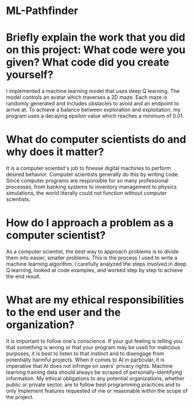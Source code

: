 # ML-Pathfinder
# Briefly explain the work that you did on this project: What code were you given? What code did you create yourself?
I implemented a machine learning model that uses deep Q learning. The model controls an avatar which traverses a 2D maze. Each maze is randomly generated and includes obstacles to avoid and an endpoint to arrive at. To achieve a balance between exploration and exploitation, my program uses a decaying epsilon value which reaches a minimum of 0.01.
# What do computer scientists do and why does it matter?
It is a computer scientist's job to finesse digital machines to perform desired behavior. Computer scientists generally do this by writing code. Since computer programs are responsible for so many professional processes, from banking systems to inventory management to physics simulations, the world literally could not function without computer scientists.
# How do I approach a problem as a computer scientist?
As a computer scientist, the best way to approach problems is to divide them into easier, smaller problems. This is the process I used to write a machine learning algorithm. I carefully analyzed the steps involved in deep Q learning, looked at code examples, and worked step by step to achieve the end result.
# What are my ethical responsibilities to the end user and the organization?
It is important to follow one's conscience. If your gut feeling is telling you that something is wrong or that your program may be used for malicious purposes, it is best to listen to that instinct and to disengage from potentially harmful projects. When it comes to AI in particular, it is imperative that AI does not infringe on users' privacy rights. Machine learning training data should always be scraped of personally-identifying information. My ethical obligations to any potential organizations, whether public or private sector, are to follow best programming practices and to only implement features requested of me or reasonable within the scope of the project.
